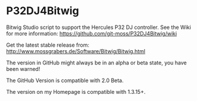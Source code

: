 P32DJ4Bitwig
============

Bitwig Studio script to support the Hercules P32 DJ controller.
See the Wiki for more information: https://github.com/git-moss/P32DJ4Bitwig/wiki

Get the latest stable release from: http://www.mossgrabers.de/Software/Bitwig/Bitwig.html

The version in GitHub might always be in an alpha or beta state, you have been warned!

The GitHub Version is compatible with 2.0 Beta.

The version on my Homepage is compatible with 1.3.15+.

